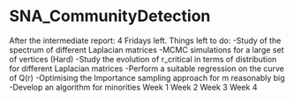 # SNA_CommunityDetection
After the intermediate report: 4 Fridays left.
Things left to do:
-Study of the spectrum of different Laplacian matrices
-MCMC simulations for a large set of vertices (Hard)
-Study the evolution of r_critical in terms of distribution for different Laplacian matrices
-Perform a suitable regression on the curve of Q(r)
-Optimising the Importance sampling approach for m reasonably big
-Develop an algorithm for minorities
Week 1
Week 2
Week 3
Week 4
